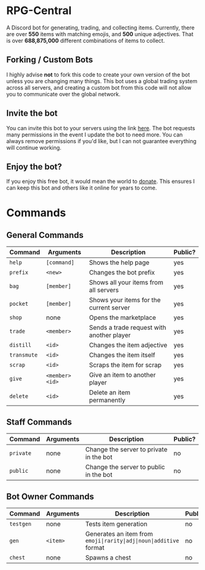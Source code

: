 # RPG-Central
A Discord bot for generating, trading, and collecting items. Currently, there are over **550** items with matching emojis, and **500** unique adjectives. That is over **688,875,000** different combinations of items to collect.

## Forking / Custom Bots
I highly advise **not** to fork this code to create your own version of the bot unless you are changing many things. This bot uses a global trading system across all servers, and creating a custom bot from this code will not allow you to communicate over the global network.

## Invite the bot
You can invite this bot to your servers using the link [here](https://discord.com/api/oauth2/authorize?client_id=929935460699082782&permissions=140929002609&scope=bot). The bot requests many permissions in the event I update the bot to need more. You can always remove permissions if you'd like, but I can not guarantee everything will continue working.

## Enjoy the bot?
If you enjoy this free bot, it would mean the world to [donate](https://paypal.me/keaganlandfried). This ensures I can keep this bot and others like it online for years to come.

# Commands
## General Commands
| **Command** | **Arguments**   | **Description**                                                  | **Public?** |
|-------------|-----------------|------------------------------------------------------------------|-------------|
| `help`      | `[command]`     | Shows the help page                                              | yes         |
| `prefix`    | `<new>`         | Changes the bot prefix                                           | yes         |
| `bag`       | `[member]`      | Shows all your items from all servers                            | yes         |
| `pocket`    | `[member]`      | Shows your items for the current server                          | yes         |
| `shop`      | none            | Opens the marketplace                                            | yes         |
| `trade`     | `<member>`      | Sends a trade request with another player                        | yes         |
| `distill`   | `<id>`          | Changes the item adjective                                       | yes         |
| `transmute` | `<id>`          | Changes the item itself                                          | yes         |
| `scrap`     | `<id>`          | Scraps the item for scrap                                        | yes         |
| `give`      | `<member> <id>` | Give an item to another player                                   | yes         |
| `delete`    | `<id>`          | Delete an item permanently                                       | yes         |

## Staff Commands
|  **Command**  | **Arguments**     | **Description**                                                  | **Public?** |
|---------------|-------------------|------------------------------------------------------------------|-------------|
| `private`   | none            | Change the server to private in the bot                          | no          |
| `public`    | none            | Change the server to public in the bot                           | no          |

## Bot Owner Commands
|  **Command**  | **Arguments**     | **Description**                                                    | **Public?** |
|---------------|-------------------|--------------------------------------------------------------------|-------------|
| `testgen`     | none              | Tests item generation                                              | no          |
| `gen`         | `<item>`          | Generates an item from `emoji\|rarity\|adj\|noun\|additive` format | no          |
| `chest`       | none              | Spawns a chest                                                     | no          |
